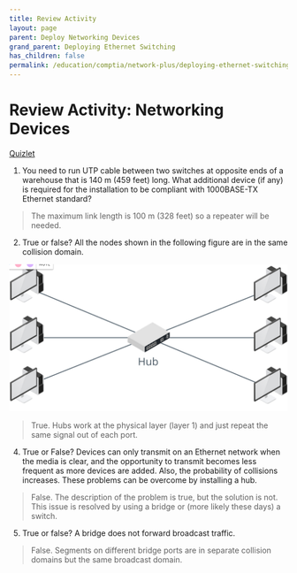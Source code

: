 ```yaml
---
title: Review Activity
layout: page
parent: Deploy Networking Devices
grand_parent: Deploying Ethernet Switching
has_children: false
permalink: /education/comptia/network-plus/deploying-ethernet-switching/networking-devices/review-activity/
---
```


# Review Activity: Networking Devices

[Quizlet](https://quizlet.com/929662280/repeaters-and-media-converters-flash-cards/?i=3896f3&x=1qqt)

1. You need to run UTP cable between two switches at opposite ends of a warehouse that is 140 m (459 feet) long. What additional device (if any) is required for the installation to be compliant with 1000BASE-TX Ethernet standard?

> The maximum link length is 100 m (328 feet) so a repeater will be needed.

2. True or false? All the nodes shown in the following figure are in the same collision domain.

![alt text](image.png)

> True. Hubs work at the physical layer (layer 1) and just repeat the same signal out of each port.

4. True or False? Devices can only transmit on an Ethernet network when the media is clear, and the opportunity to transmit becomes less frequent as more devices are added. Also, the probability of collisions increases. These problems can be overcome by installing a hub. 

> False. The description of the problem is true, but the solution is not. This issue is resolved by using a bridge or (more likely these days) a switch.

5. True or false? A bridge does not forward broadcast traffic. 

> False. Segments on different bridge ports are in separate collision domains but the same broadcast domain.
